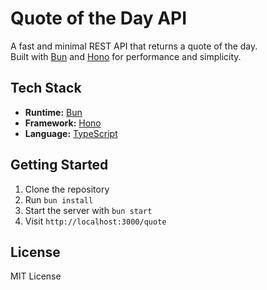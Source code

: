 # Quote of the Day API

A fast and minimal REST API that returns a quote of the day.  
Built with [Bun](https://bun.sh/) and [Hono](https://hono.dev/) for performance and simplicity.

## Tech Stack

- **Runtime:** [Bun](https://bun.sh/)
- **Framework:** [Hono](https://hono.dev/)
- **Language:** [TypeScript](https://www.typescriptlang.org/)

## Getting Started

1. Clone the repository  
2. Run `bun install`  
3. Start the server with `bun start`  
4. Visit `http://localhost:3000/quote`

## License

MIT License